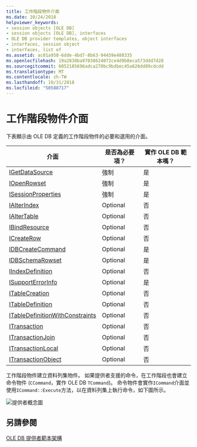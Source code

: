 ```yaml
---
title: 工作階段物件介面
ms.date: 10/24/2018
helpviewer_keywords:
- session objects [OLE DB]
- session objects [OLE DB], interfaces
- OLE DB provider templates, object interfaces
- interfaces, session object
- interfaces, list of
ms.assetid: ac01a958-6dde-4bd7-8b63-94459e488335
ms.openlocfilehash: 19a2830ba97038624072ce4d9b8eca573ddd7d28
ms.sourcegitcommit: 6052185696adca270bc9bdbec45a626dd89cdcdd
ms.translationtype: MT
ms.contentlocale: zh-TW
ms.lasthandoff: 10/31/2018
ms.locfileid: "50588717"
---
```

# <a name="session-object-interfaces"></a>工作階段物件介面

下表顯示由 OLE DB 定義的工作階段物件的必要和選用的介面。

|介面|是否為必要項？|實作 OLE DB 範本嗎？|
|---------------|---------------|--------------------------------------|
|[IGetDataSource](/previous-versions/windows/desktop/ms709721)|強制|是|
|[IOpenRowset](/previous-versions/windows/desktop/ms716946)|強制|是|
|[ISessionProperties](/previous-versions/windows/desktop/ms713721)|強制|是|
|[IAlterIndex](/previous-versions/windows/desktop/ms714943)|Optional|否|
|[IAlterTable](/previous-versions/windows/desktop/ms719764)|Optional|否|
|[IBindResource](/previous-versions/windows/desktop/ms714936)|Optional|否|
|[ICreateRow](/previous-versions/windows/desktop/ms716832)|Optional|否|
|[IDBCreateCommand](/previous-versions/windows/desktop/ms711625)|Optional|是|
|[IDBSchemaRowset](/previous-versions/windows/desktop/ms713686)|Optional|是|
|[IIndexDefinition](/previous-versions/windows/desktop/ms711593)|Optional|否|
|[ISupportErrorInfo](/previous-versions/windows/desktop/ms715816)|Optional|是|
|[ITableCreation](/previous-versions/windows/desktop/ms713639)|Optional|否|
|[ITableDefinition](/previous-versions/windows/desktop/ms714277)|Optional|否|
|[ITableDefinitionWithConstraints](/previous-versions/windows/desktop/ms720947)|Optional|否|
|[ITransaction](/previous-versions/windows/desktop/ms723053)|Optional|否|
|[ITransactionJoin](/previous-versions/windows/desktop/ms718071)|Optional|否|
|[ITransactionLocal](/previous-versions/windows/desktop/ms714893)|Optional|否|
|[ITransactionObject](/previous-versions/windows/desktop/ms713659)|Optional|否|

工作階段物件建立資料列集物件。 如果提供者支援的命令，在工作階段也會建立命令物件 (`CCommand`，實作 OLE DB `TCommand`)。 命令物件會實作`ICommand`介面並使用`ICommand::Execute`方法，以在資料列集上執行命令，如下圖所示。

![提供者概念圖](../../data/oledb/media/vc4u551.gif "vc4u551")

## <a name="see-also"></a>另請參閱

[OLE DB 提供者範本架構](../../data/oledb/ole-db-provider-template-architecture.md)<br/>
